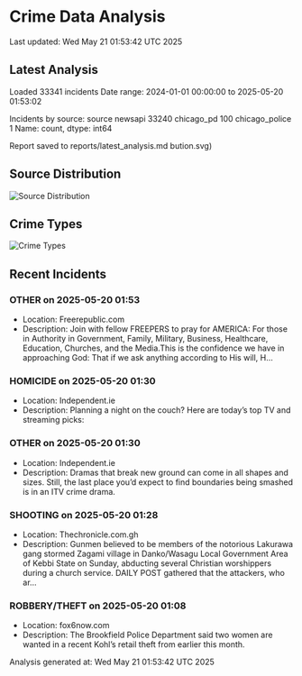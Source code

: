 # Crime Data Analysis
Last updated: Wed May 21 01:53:42 UTC 2025

## Latest Analysis

Loaded 33341 incidents
Date range: 2024-01-01 00:00:00 to 2025-05-20 01:53:02

Incidents by source:
source
newsapi           33240
chicago_pd          100
chicago_police        1
Name: count, dtype: int64

Report saved to reports/latest_analysis.md
bution.svg)

## Source Distribution
![Source Distribution](images/source_distribution.svg)

## Crime Types
![Crime Types](images/crime_types.svg)

## Recent Incidents

### OTHER on 2025-05-20 01:53
- Location: Freerepublic.com
- Description: Join with fellow FREEPERS to pray for AMERICA: For those in Authority in Government, Family, Military, Business, Healthcare, Education, Churches, and the Media.This is the confidence we have in approaching God: That if we ask anything according to His will, H…


### HOMICIDE on 2025-05-20 01:30
- Location: Independent.ie
- Description: Planning a night on the couch? Here are today’s top TV and streaming picks:


### OTHER on 2025-05-20 01:30
- Location: Independent.ie
- Description: Dramas that break new ground can come in all shapes and sizes. Still, the last place you’d expect to find boundaries being smashed is in an ITV crime drama.


### SHOOTING on 2025-05-20 01:28
- Location: Thechronicle.com.gh
- Description: Gunmen believed to be members of the notorious Lakurawa gang stormed Zagami village in Danko/Wasagu Local Government Area of Kebbi State on Sunday, abducting several Christian worshippers during a church service. DAILY POST gathered that the attackers, who ar…


### ROBBERY/THEFT on 2025-05-20 01:08
- Location: fox6now.com
- Description: The Brookfield Police Department said two women are wanted in a recent Kohl’s retail theft from earlier this month.

Analysis generated at: Wed May 21 01:53:42 UTC 2025
